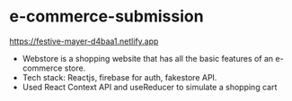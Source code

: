 # e-commerce-submission
https://festive-mayer-d4baa1.netlify.app
- Webstore is a shopping website that has all the basic features of an
e-commerce store.
- Tech stack: Reactjs, firebase for auth, fakestore API.
- Used React Context API and useReducer to simulate a shopping
cart
